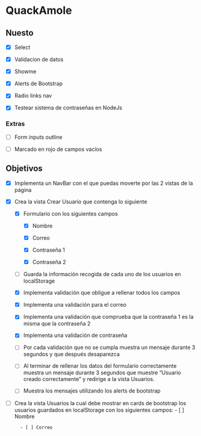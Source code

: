 # QuackAmole

## Nuesto

- [X] Select
 
- [X] Validacion de datos

- [X] Showme

- [X] Alerts de Bootstrap

- [X] Radio links nav

- [X] Testear sistema de contraseñas en NodeJs

### Extras

- [ ] Form inputs outline

- [ ] Marcado en rojo de campos vacíos

## Objetivos

- [X] Implementa un NavBar con el que puedas moverte por las 2 vistas de la página

- [X] Crea la vista Crear Usuario que contenga lo siguiente

    - [X] Formulario con los siguientes campos

        - [X] Nombre

        - [X] Correo

        - [X] Contraseña 1
        
        - [X] Contraseña 2

    - [ ] Guarda la información recogida de cada uno de los usuarios en localStorage

    - [X] Implementa validación que obligue a rellenar todos los campos

    - [X] Implementa una validación para el correo

    - [X] Implementa una validación que comprueba que la contraseña 1 es la misma que la contraseña 2
    
    - [X] Implementa una validación de contraseña

    - [ ] Por cada validación que no se cumpla muestra un mensaje durante 3 segundos y que después desaparezca

    - [ ] Al terminar de rellenar los datos del formulario correctamente muestra un mensaje durante 3 segundos que muestre “Usuario creado correctamente” y redirige a la vista Usuarios.

    - [ ] Muestra los mensajes utilizando los alerts de bootstrap

- [ ] Crea la vista Usuarios la cual debe mostrar en cards de bootstrap los usuarios guardados en localStorage con los siguientes campos:
        - [ ] Nombre

        - [ ] Correo
